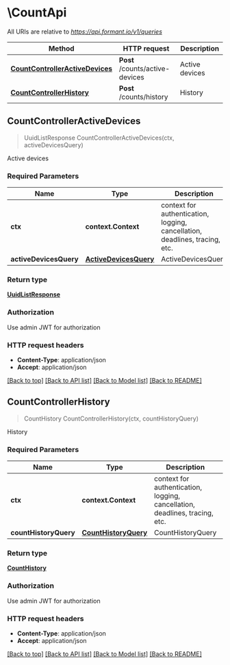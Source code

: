 # \CountApi

All URIs are relative to *https://api.formant.io/v1/queries*

Method | HTTP request | Description
------------- | ------------- | -------------
[**CountControllerActiveDevices**](CountApi.md#CountControllerActiveDevices) | **Post** /counts/active-devices | Active devices
[**CountControllerHistory**](CountApi.md#CountControllerHistory) | **Post** /counts/history | History



## CountControllerActiveDevices

> UuidListResponse CountControllerActiveDevices(ctx, activeDevicesQuery)

Active devices

### Required Parameters


Name | Type | Description  | Notes
------------- | ------------- | ------------- | -------------
**ctx** | **context.Context** | context for authentication, logging, cancellation, deadlines, tracing, etc.
**activeDevicesQuery** | [**ActiveDevicesQuery**](ActiveDevicesQuery.md)| ActiveDevicesQuery | 

### Return type

[**UuidListResponse**](UuidListResponse.md)

### Authorization

Use admin JWT for authorization

### HTTP request headers

- **Content-Type**: application/json
- **Accept**: application/json

[[Back to top]](#) [[Back to API list]](../README.md#documentation-for-api-endpoints)
[[Back to Model list]](../README.md#documentation-for-models)
[[Back to README]](../README.md)


## CountControllerHistory

> CountHistory CountControllerHistory(ctx, countHistoryQuery)

History

### Required Parameters


Name | Type | Description  | Notes
------------- | ------------- | ------------- | -------------
**ctx** | **context.Context** | context for authentication, logging, cancellation, deadlines, tracing, etc.
**countHistoryQuery** | [**CountHistoryQuery**](CountHistoryQuery.md)| CountHistoryQuery | 

### Return type

[**CountHistory**](CountHistory.md)

### Authorization

Use admin JWT for authorization

### HTTP request headers

- **Content-Type**: application/json
- **Accept**: application/json

[[Back to top]](#) [[Back to API list]](../README.md#documentation-for-api-endpoints)
[[Back to Model list]](../README.md#documentation-for-models)
[[Back to README]](../README.md)

